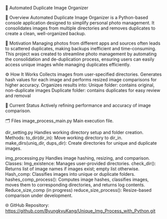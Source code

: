 📸 Automated Duplicate Image Organizer

📌 Overview
Automated Duplicate Image Organizer is a Python-based console application designed to simplify personal photo management. It consolidates images from multiple directories and removes duplicates to create a clean, well-organized backup.

🎯 Motivation
Managing photos from different apps and sources often leads to scattered duplicates, making backups inefficient and time-consuming. This project was created to streamline photo management by automating the consolidation and de-duplication process, ensuring users can easily access unique images while managing duplicates efficiently.

⚙️ How It Works
Collects images from user-specified directories.
Generates hash values for each image and performs resized image comparisons for higher accuracy.
Organizes results into:
Unique folder: contains original, non-duplicate images
Duplicate folder: contains duplicates for easy review and removal

🔧 Current Status
Actively refining performance and accuracy of image comparison.

🗂 Files
image_process_main.py
    Main execution file.

dir_setting.py
    Handles working directory setup and folder creation.
    Methods:
        to_dir(dir_in): Move working directory to dir_in.
        make_dirs(uniq_dir, dups_dir): Create directories for unique and duplicate images.

img_processing.py
    Handles image hashing, resizing, and comparison.
    Classes:
        Img_existence: Manages user-provided directories.
            check_dir(): Returns list of image names if images exist; empty list otherwise.
        Hash_comp: Classifies images into unique or duplicate folders.
            hashes_comp_process(): Computes image hashes, classifies images, moves them to corresponding directories, and returns log contents.
        Reduce_size_comp (in progress)
            reduce_size_process(): Resize-based comparison under development.

🌐 GitHub Repository:
    https://github.com/ByungkyuKang/Unique_Img_Process_with_Python.git
